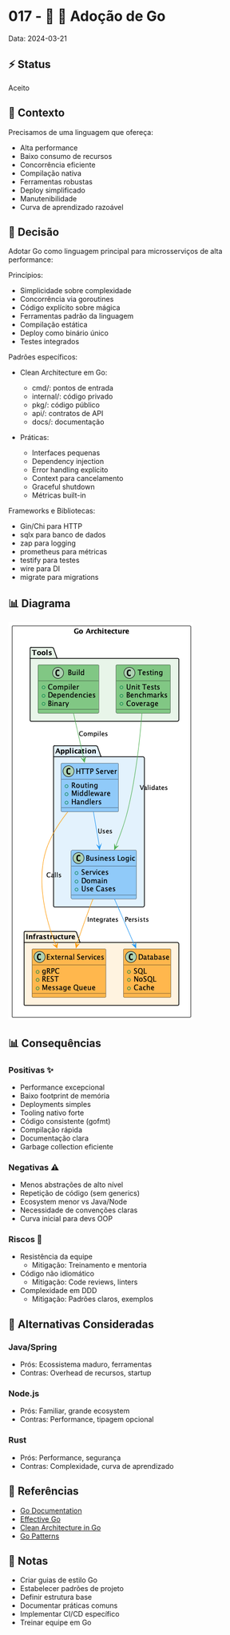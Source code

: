 # 017 - 📝 🐹 Adoção de Go

Data: 2024-03-21

## ⚡ Status

Aceito

## 🎯 Contexto

Precisamos de uma linguagem que ofereça:
- Alta performance
- Baixo consumo de recursos
- Concorrência eficiente
- Compilação nativa
- Ferramentas robustas
- Deploy simplificado
- Manutenibilidade
- Curva de aprendizado razoável

## 🔨 Decisão

Adotar Go como linguagem principal para microsserviços de alta performance:

Princípios:
- Simplicidade sobre complexidade
- Concorrência via goroutines
- Código explícito sobre mágica
- Ferramentas padrão da linguagem
- Compilação estática
- Deploy como binário único
- Testes integrados

Padrões específicos:
- Clean Architecture em Go:
  - cmd/: pontos de entrada
  - internal/: código privado
  - pkg/: código público
  - api/: contratos de API
  - docs/: documentação

- Práticas:
  - Interfaces pequenas
  - Dependency injection
  - Error handling explícito
  - Context para cancelamento
  - Graceful shutdown
  - Métricas built-in

Frameworks e Bibliotecas:
- Gin/Chi para HTTP
- sqlx para banco de dados
- zap para logging
- prometheus para métricas
- testify para testes
- wire para DI
- migrate para migrations

## 📊 Diagrama

![Diagrama de Arquitetura Go](../diagrams/adr-017-golang-adoption.png)

## 📊 Consequências

### Positivas ✨

- Performance excepcional
- Baixo footprint de memória
- Deployments simples
- Tooling nativo forte
- Código consistente (gofmt)
- Compilação rápida
- Documentação clara
- Garbage collection eficiente

### Negativas ⚠️

- Menos abstrações de alto nível
- Repetição de código (sem generics)
- Ecosystem menor vs Java/Node
- Necessidade de convenções claras
- Curva inicial para devs OOP

### Riscos 🚨

- Resistência da equipe
  - Mitigação: Treinamento e mentoria
- Código não idiomático
  - Mitigação: Code reviews, linters
- Complexidade em DDD
  - Mitigação: Padrões claros, exemplos

## 🔄 Alternativas Consideradas

### Java/Spring
- Prós: Ecossistema maduro, ferramentas
- Contras: Overhead de recursos, startup

### Node.js
- Prós: Familiar, grande ecosystem
- Contras: Performance, tipagem opcional

### Rust
- Prós: Performance, segurança
- Contras: Complexidade, curva de aprendizado

## 📝 Referências

- [Go Documentation](https://golang.org/doc/)
- [Effective Go](https://golang.org/doc/effective_go)
- [Clean Architecture in Go](https://www.youtube.com/watch?v=MzTcsI6tn-0)
- [Go Patterns](https://github.com/tmrts/go-patterns)

## 📝 Notas

- Criar guias de estilo Go
- Estabelecer padrões de projeto
- Definir estrutura base
- Documentar práticas comuns
- Implementar CI/CD específico
- Treinar equipe em Go 